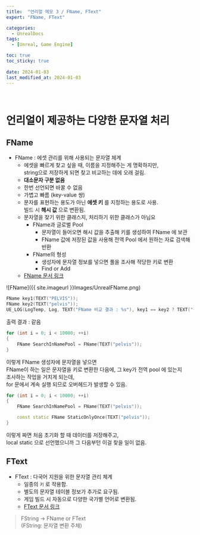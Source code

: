 ```yaml
---
title:  "언리얼 메모 3 / FName, FText"
expert: "FName, FText"

categories:
  - UnrealDocs
tags:
  - [Unreal, Game Engine]

toc: true
toc_sticky: true
 
date: 2024-01-03
last_modified_at: 2024-01-03
---
```


<br>


# 언리얼이 제공하는 다양한 문자열 처리

## FName

- FName : 에셋 관리를 위해 사용되는 문자열 체계
  - 에셋을 빠르게 찾고 싶을 때, 이름을 지정해주는 게 명확하지만,  
  string으로 저장하게 되면 찾고 비교하는 데에 오래 걸림.
  - <b>대소문자 구분 없음</b>
  - 한번 선언되면 바꿀 수 없음
  - 가볍고 빠름 (key-value 쌍)
  - 문자를 표현하는 용도가 아닌 <b> 에셋 키</b> 를 지정하는 용도로 사용.  
  빌드 시 <b>해시 값</b> 으로 변환됨.
  - 문자열을 찾기 위한 클래스지, 처리하기 위한 클래스가 아님요
    - FName과 글로벌 Pool
      - 문자열이 들어오면 해시 값을 추출해 키를 생성하여 FName 에 보관
      - FName 값에 저장된 값을 사용해 전역 Pool 에서 원하는 자료 검색해 반환
    - FName의 형성
      - 생성자에 문자열 정보를 넣으면 풀을 조사해 적당한 키로 변환
      - Find or Add
  - [FName 문서 링크](https://docs.unrealengine.com/4.27/ko/ProgrammingAndScripting/ProgrammingWithCPP/UnrealArchitecture/StringHandling/FName/)

![FName]({{ site.imageurl }}Images/UnrealFName.png)  

```cpp
FName key1(TEXT("PELVIS"));
FName key2(TEXT("pelvis"));
UE_LOG(LogTemp, Log, TEXT("FName 비교 결과 : %s"), key1 == key2 ? TEXT("같음") : TEXT("다름"));
```
출력 결과 : 같음

```cpp
for (int i = 0; i < 10000; ++i)
{
    FName SearchInNamePool = FName(TEXT("pelvis"));
}
```

이렇게 FName 생성자에 문자열을 넣으면  
FName이 하는 일은 문자열을 키로 변환한 다음에, 그 key가 전역 pool 에 있는지  
조사하는 작업을 거치게 되는데,  
for 문에서 계속 실행 되므로 오버헤드가 발생할 수 있음.  

```cpp
for (int i = 0; i < 10000; ++i)
{
    FName SearchInNamePool = FName(TEXT("pelvis"));

    const static FName StaticOnlyOnce(TEXT("pelvis"));
}
```

이렇게 짜면 처음 초기화 할 때 데이터를 저장해주고,  
local static 으로 선언했으니까 그 다음부턴 이걸 찾을 일이 없음.  



## FText

- FText : 다국어 지원을 위한 문자열 관리 체계
  - 일종의 `키` 로 작용함.
  - 별도의 문자열 테이블 정보가 추가로 요구됨.
  - 게임 빌드 시 자동으로 다양한 국가별 언어로 변환됨.
  - [FText 문서 링크](https://docs.unrealengine.com/4.27/ko/ProgrammingAndScripting/ProgrammingWithCPP/UnrealArchitecture/StringHandling/FText/)

> FString -> FName or FText  
> (FString: 문자열 변환 주체)

